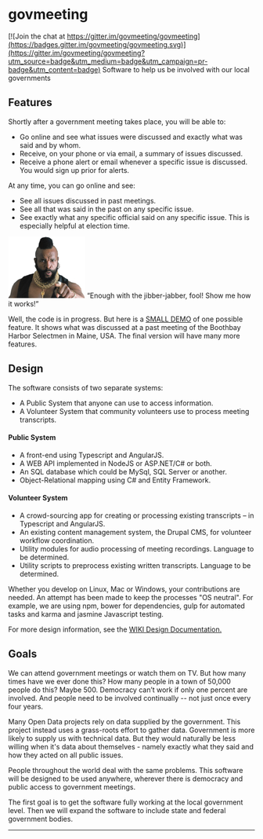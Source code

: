 # govmeeting

[![Join the chat at https://gitter.im/govmeeting/govmeeting](https://badges.gitter.im/govmeeting/govmeeting.svg)](https://gitter.im/govmeeting/govmeeting?utm_source=badge&utm_medium=badge&utm_campaign=pr-badge&utm_content=badge)
Software to help us be involved with our local governments

## Features

Shortly after a government meeting takes place, you will be able to:
* Go online and see what issues were discussed and exactly what was said and by whom.
* Receive, on your phone or via email, a summary of issues discussed. 
* Receive a phone alert or email whenever a specific issue is discussed. You would sign up prior for alerts.

At any time, you can go online and see:
* See all issues discussed in past meetings.
* See all that was said in the past on any specific issue.
* See exactly what any specific official said on any specific issue. This is especially helpful at election time.

![Mr. T](images/mr-t-mrt-36834265-320-254-24kb.png)
“Enough with the jibber-jabber, fool!
Show me how it works!”

Well, the code is in progress. But here is a [SMALL DEMO](http://demo.govmeeting.org) of one possible feature.  It shows what was discussed at a past meeting of the Boothbay Harbor Selectmen in Maine, USA. The final version will have many more features.

## Design

The software consists of two separate systems:

* A Public System that anyone can use to access information.
* A Volunteer System that community volunteers use to process meeting transcripts.

#### Public System
* A front-end using Typescript and AngularJS.
* A WEB API implemented in NodeJS or ASP.NET/C# or both.
* An SQL database which could be MySql, SQL Server or another. 
* Object-Relational mapping using C# and Entity Framework.

#### Volunteer System
* A crowd-sourcing app for creating or processing existing transcripts – in Typescript and AngularJS.
* An existing content management system, the Drupal CMS, for volunteer workflow coordination.
* Utility modules for audio processing of meeting recordings. Language to be determined.
* Utility scripts to preprocess existing written transcripts.  Language to be determined.

Whether you develop on Linux, Mac or Windows, your contributions are needed. An attempt has been made to keep the processes "OS neutral". For example, we are using npm, bower for dependencies, gulp for automated tasks and karma and jasmine Javascript testing.

For more design information, see the [WIKI Design Documentation.](https://github.com/govmeeting/govmeeting/wiki/Design-Documentation)

## Goals

We can attend government meetings or watch them on TV. But how many times have we ever done this? How many people in a town of 50,000 people do this? Maybe 500. Democracy can’t work if only one percent are involved. And people need to be involved continually -- not just once every four years.

Many Open Data projects rely on data supplied by the government. This project instead uses a grass-roots effort to gather data. Government is more likely to supply us with technical data. But they would naturally be less willing when it's data about themselves  - namely exactly what they said and how they acted on all public issues.

People throughout the world deal with the same problems. This software will be designed to be used anywhere, wherever there is democracy and public access to government meetings.

The first goal is to get the software fully working at the local government level. Then we will expand the software to include state and federal government bodies.

-------------------------------------------------------------------------------------------------------

<script>
  (function(i,s,o,g,r,a,m){i['GoogleAnalyticsObject']=r;i[r]=i[r]||function(){
  (i[r].q=i[r].q||[]).push(arguments)},i[r].l=1*new Date();a=s.createElement(o),
  m=s.getElementsByTagName(o)[0];a.async=1;a.src=g;m.parentNode.insertBefore(a,m)
  })(window,document,'script','//www.google-analytics.com/analytics.js','ga');

  ga('create', 'UA-75868363-1', 'auto');
  ga('send', 'pageview');

</script>
